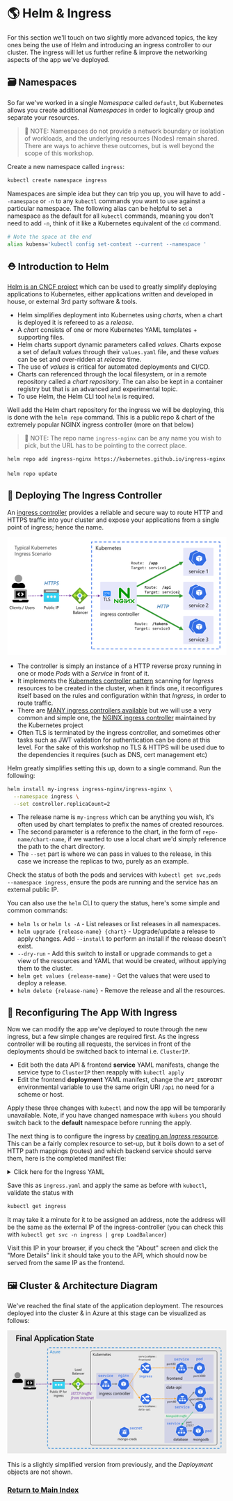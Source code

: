# 🌎 Helm & Ingress

For this section we'll touch on two slightly more advanced topics, the key ones being the use of Helm and introducing an ingress controller to our cluster. The ingress will let us further refine & improve the networking aspects of the app we've deployed.

## 🗃️ Namespaces

So far we've worked in a single _Namespace_ called `default`, but Kubernetes allows you create additional _Namespaces_ in order to logically group and separate your resources.

> 📝 NOTE: Namespaces do not provide a network boundary or isolation of workloads, and the underlying resources (Nodes) remain shared. There are ways to achieve these outcomes, but is well beyond the scope of this workshop.

Create a new namespace called `ingress`:

```bash
kubectl create namespace ingress
```

Namespaces are simple idea but they can trip you up, you will have to add `--namespace` or `-n` to any `kubectl` commands you want to use against a particular namespace. The following alias can be helpful to set a namespace as the default for all `kubectl` commands, meaning you don't need to add `-n`, think of it like a Kubernetes equivalent of the `cd` command.

```bash
# Note the space at the end
alias kubens='kubectl config set-context --current --namespace '
```

## ⛑️ Introduction to Helm

[Helm is an CNCF project](https://helm.sh/) which can be used to greatly simplify deploying applications to Kubernetes, either applications written and developed in house, or external 3rd party software & tools.

- Helm simplifies deployment into Kubernetes using _charts_, when a chart is deployed it is refereed to as a _release_.
- A _chart_ consists of one or more Kubernetes YAML templates + supporting files.
- Helm charts support dynamic parameters called _values_. Charts expose a set of default _values_ through their `values.yaml` file, and these _values_ can be set and over-ridden at _release_ time.
- The use of _values_ is critical for automated deployments and CI/CD.
- Charts can referenced through the local filesystem, or in a remote repository called a _chart repository_. The can also be kept in a container registry but that is an advanced and experimental topic.
- To use Helm, the Helm CLI tool `helm` is required.

Well add the Helm chart repository for the ingress we will be deploying, this is done with the `helm repo` command. This is a public repo & chart of the extremely popular NGINX ingress controller (more on that below)

> 📝 NOTE: The repo name `ingress-nginx` can be any name you wish to pick, but the URL has to be pointing to the correct place.

```bash
helm repo add ingress-nginx https://kubernetes.github.io/ingress-nginx

helm repo update
```

## 🚀 Deploying The Ingress Controller

An [ingress controller](https://kubernetes.io/docs/concepts/services-networking/ingress-controllers/) provides a reliable and secure way to route HTTP and HTTPS traffic into your cluster and expose your applications from a single point of ingress; hence the name.

![Ingress controller diagram showing routing of traffic to backend services](./kuberntes-ingress.png)

- The controller is simply an instance of a HTTP reverse proxy running in one or mode _Pods_ with a _Service_ in front of it.
- It implements the [Kubernetes controller pattern](https://kubernetes.io/docs/concepts/architecture/controller/#controller-pattern) scanning for _Ingress_ resources to be created in the cluster, when it finds one, it reconfigures itself based on the rules and configuration within that _Ingress_, in order to route traffic.
- There are [MANY ingress controllers available](https://kubernetes.io/docs/concepts/services-networking/ingress-controllers/#additional-controllers) but we will use a very common and simple one, the [NGINX ingress controller](https://kubernetes.github.io/ingress-nginx/) maintained by the Kubernetes project
- Often TLS is terminated by the ingress controller, and sometimes other tasks such as JWT validation for authentication can be done at this level. For the sake of this workshop no TLS & HTTPS will be used due to the dependencies it requires (such as DNS, cert management etc)

Helm greatly simplifies setting this up, down to a single command. Run the following:

```bash
helm install my-ingress ingress-nginx/ingress-nginx \
  --namespace ingress \
  --set controller.replicaCount=2
```

- The release name is `my-ingress` which can be anything you wish, it's often used by chart templates to prefix the names of created resources.
- The second parameter is a reference to the chart, in the form of `repo-name/chart-name`, if we wanted to use a local chart we'd simply reference the path to the chart directory.
- The `--set` part is where we can pass in values to the release, in this case we increase the replicas to two, purely as an example.

Check the status of both the pods and services with `kubectl get svc,pods --namespace ingress`, ensure the pods are running and the service has an external public IP.

You can also use the `helm` CLI to query the status, here's some simple and common commands:

- `helm ls` or `helm ls -A` - List releases or list releases in all namespaces.
- `helm upgrade {release-name} {chart}` - Upgrade/update a release to apply changes. Add `--install` to perform an install if the release doesn't exist.
- `--dry-run` - Add this switch to install or upgrade commands to get a view of the resources and YAML that would be created, without applying them to the cluster.
- `helm get values {release-name}` - Get the values that were used to deploy a release.
- `helm delete {release-name}` - Remove the release and all the resources.

## 🔀 Reconfiguring The App With Ingress

Now we can modify the app we've deployed to route through the new ingress, but a few simple changes are required first. As the ingress controller will be routing all requests, the services in front of the deployments should be switched back to internal i.e. `ClusterIP`.

- Edit both the data API & frontend **service** YAML manifests, change the service type to `ClusterIP` then reapply with `kubectl apply`
- Edit the frontend **deployment** YAML manifest, change the `API_ENDPOINT` environmental variable to use the same origin URI `/api` no need for a scheme or host.

Apply these three changes with `kubectl` and now the app will be temporarily unavailable. Note, if you have changed namespace with `kubens` you should switch back to the **default** namespace before running the apply.

The next thing is to configure the ingress by [creating an _Ingress_ resource](https://kubernetes.io/docs/concepts/services-networking/ingress/). This can be a fairly complex resource to set-up, but it boils down to a set of HTTP path mappings (routes) and which backend service should serve them, here is the completed manifest file:

<details markdown="1">
<summary>Click here for the Ingress YAML</summary>

```yaml
apiVersion: networking.k8s.io/v1
kind: Ingress

metadata:
  name: my-app
  labels:
    name: my-app

spec:
  # Important we leave this blank, as we don't have DNS configured
  # Blank means these rules will match ALL HTTP requests hitting the controller IP
  host:
  # This is important and required since Kubernetes 1.22
  ingressClassName: nginx
  rules:
    - http:
        paths:
          # Routing for the frontend
          - pathType: Prefix
            path: "/"
            backend:
              service:
                name: frontend
                port:
                  number: 80

          # Routing for the API
          - pathType: Prefix
            path: "/api"
            backend:
              service:
                name: data-api
                port:
                  number: 80
```

</details>

Save this as `ingress.yaml` and apply the same as before with `kubectl`, validate the status with

```bash
kubectl get ingress
```

It may take it a minute for it to be assigned an address, note the address will be the same as the external IP of the ingress-controller (you can check this with `kubectl get svc -n ingress | grep LoadBalancer`)

Visit this IP in your browser, if you check the "About" screen and click the "More Details" link it should take you to the API, which should now be served from the same IP as the frontend.

## 🖼️ Cluster & Architecture Diagram

We've reached the final state of the application deployment. The resources deployed into the cluster & in Azure at this stage can be visualized as follows:

![architecture diagram](./diagram.png)

This is a slightly simplified version from previously, and the _Deployment_ objects are not shown.

### [Return to Main Index](../readme.md)
